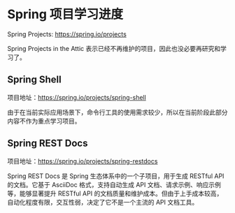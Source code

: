 # Spring 项目学习进度

Spring Projects: <https://spring.io/projects>

Spring Projects in the Attic 表示已经不再维护的项目，因此也没必要再研究和学习了。

## Spring Shell

项目地址：<https://spring.io/projects/spring-shell>

由于在当前实际应用场景下，命令行工具的使用需求较少，所以在当前阶段此部分内容不作为重点学习项目。

## Spring REST Docs

项目地址：<https://spring.io/projects/spring-restdocs>

Spring REST Docs 是 Spring 生态体系中的一个子项目，用于生成 RESTful API 的文档。它基于 AsciiDoc 格式，支持自动生成 API 文档、请求示例、响应示例等，能够显著提升 RESTful API 的文档质量和维护成本。但由于上手成本较高，自动化程度有限，交互性弱，决定了它不是一个主流的 API 文档工具。
